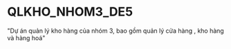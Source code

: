 # QLKHO_NHOM3_DE5
"Dự án quản lý kho hàng của nhóm 3, bao gồm quản lý cửa hàng , kho hàng và hàng hoá"
